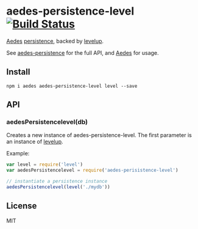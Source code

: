 # aedes-persistence-level&nbsp;&nbsp;[![Build Status](https://travis-ci.org/mcollina/aedes-persistence-level.svg)](https://travis-ci.org/mcollina/aedes-persistence-level)

[Aedes][aedes] [persistence][persistence], backed by [levelup][levelup].

See [aedes-persistence][persistence] for the full API, and [Aedes][aedes] for usage.

## Install

```
npm i aedes aedes-persistence-level level --save
```

## API

<a name="constructor"></a>
### aedesPersistencelevel(db)

Creates a new instance of aedes-persistence-level.
The first parameter is an instance of [levelup][levelup].

Example:

```js
var level = require('level')
var aedesPersistencelevel = require('aedes-perisistence-level')

// instantiate a persistence instance
aedesPersistencelevel(level('./mydb'))
```

## License

MIT

[aedes]: https://github.com/mcollina/aedes
[persistence]: https://github.com/mcollina/aedes-persistence
[levelup]: http://npm.im/levelup
